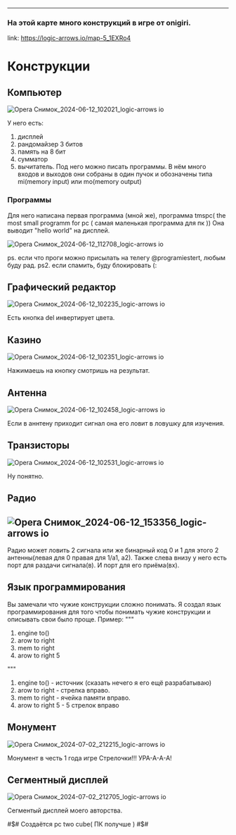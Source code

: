 --------------------------------------------------------
### На этой карте много конструкций в игре от onigiri.
link: https://logic-arrows.io/map-5_1EXRo4

# Конструкции

## Компьютер
![Opera Снимок_2024-06-12_102021_logic-arrows io](https://github.com/cubefj/my_map_with_logic_arrows/assets/167609406/3712e39c-591f-4ecd-ad1e-a3b60b36254a)

У него есть:
1. дисплей
2. рандомайзер 3 битов
3. память на 8 бит
4. сумматор
5. вычитатель.
Под него можно писать программы.
В нём много входов и выходов они собраны в один пучок и обозначены типа mi(memory input) или mo(memory output)

### Программы
Для него написана первая программа (мной же), программа tmspc( the most small programm for pc ( самая маленькая программа для пк ))
Она выводит "hello world" на дисплей.

![Opera Снимок_2024-06-12_112708_logic-arrows io](https://github.com/cubefj/my_map_with_logic_arrows/assets/167609406/26ba0fc6-9dc7-47eb-a5cb-f78e7d6972ee)

ps. если что проги можно присылать на телегу @programiestert, любым буду рад. ps2. если спамить, буду блокировать (:

## Графический редактор
![Opera Снимок_2024-06-12_102235_logic-arrows io](https://github.com/cubefj/my_map_with_logic_arrows/assets/167609406/96e2341a-6a80-441c-bd36-71e432c865c8)

Есть кнопка del инвертирует цвета.

## Казино
![Opera Снимок_2024-06-12_102351_logic-arrows io](https://github.com/cubefj/my_map_with_logic_arrows/assets/167609406/7cdf8c7d-1dce-4338-99bc-45b9bf95c09e)

Нажимаешь на кнопку смотришь на результат.

## Антенна
![Opera Снимок_2024-06-12_102458_logic-arrows io](https://github.com/cubefj/my_map_with_logic_arrows/assets/167609406/d60c4e24-11e6-4c54-bf25-deb2b4ba3cad)

Если в аннтену приходит сигнал она его ловит в ловушку для изучения.

## Транзисторы 
![Opera Снимок_2024-06-12_102531_logic-arrows io](https://github.com/cubefj/my_map_with_logic_arrows/assets/167609406/0de932ef-99d3-4ad6-9f1f-6261d46adf5f)

Ну понятно.

## Радио
![Opera Снимок_2024-06-12_153356_logic-arrows io](https://github.com/cubefj/my_map_with_logic_arrows/assets/167609406/e2fada79-ffcc-4363-b055-939640c06285)
-----------------------------------------------------------------------------

Радио может ловить 2 сигнала или же бинарный код 0 и 1 для этого 2 антенны(левая для 0 правая для 1/а1, а2).
Также слева внизу у него есть порт для раздачи сигнала(в). И порт для его приёма(вх).

## Язык программирования
Вы замечали что чужие конструкции сложно понимать.
Я создал язык программирования для того чтобы понимать чужие конструкции и описывать свои было проще.
Пример:
"""
1. engine to()
2. arow to right 
3. mem to right
4. arow to right 5

"""
1. engine to() - источник (сказать нечего я его ещё разрабатываю)
2. arow to right - стрелка вправо.
3. mem to right - ячейка памяти вправо.
4. arow to right 5 - 5 стрелок вправо

## Монумент
![Opera Снимок_2024-07-02_212215_logic-arrows io](https://github.com/cubefj/my_map_with_logic_arrows/assets/167609406/fdb47342-71d8-495c-8f06-be7b11cc610e)

Монумент в честь 1 года игре Стрелочки!!!
УРА-А-А-А!

## Сегментный дисплей
![Opera Снимок_2024-07-02_212705_logic-arrows io](https://github.com/cubefj/my_map_with_logic_arrows/assets/167609406/0022b114-ab46-48cc-8365-3c6278f24944)

Сегментый дисплей моего авторства.


#$# Создаётся pc two cube( ПК получше ) #$#



